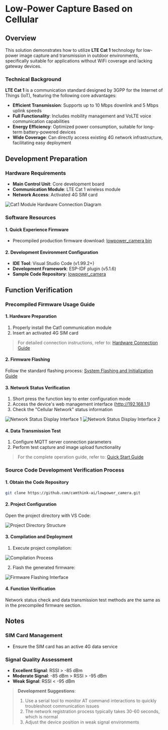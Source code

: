 # Low-Power Capture Based on Cellular

## Overview

This solution demonstrates how to utilize **LTE Cat 1** technology for low-power image capture and transmission in outdoor environments, specifically suitable for applications without WiFi coverage and lacking gateway devices.

### Technical Background

**LTE Cat 1** is a communication standard designed by 3GPP for the Internet of Things (IoT), featuring the following core advantages:

- **Efficient Transmission**: Supports up to 10 Mbps downlink and 5 Mbps uplink speeds
- **Full Functionality**: Includes mobility management and VoLTE voice communication capabilities
- **Energy Efficiency**: Optimized power consumption, suitable for long-term battery-powered devices
- **Wide Coverage**: Can directly access existing 4G network infrastructure, facilitating easy deployment

## Development Preparation

### Hardware Requirements

- **Main Control Unit**: Core development board
- **Communication Module**: LTE Cat 1 wireless module
- **Network Access**: Activated 4G SIM card

![Cat1 Module Hardware Connection Diagram](/img/Overview/NE101/cat1PCBA.png)

### Software Resources

#### 1. Quick Experience Firmware

- Precompiled production firmware download:
  [lowpower_camera bin](https://github.com/camthink-ai/lowpower_camera/tree/main/bin/NE_101_FCC.zip)

#### 2. Development Environment Configuration

- **IDE Tool**: Visual Studio Code (v1.99.2+)
- **Development Framework**: ESP-IDF plugin (v5.1.6)
- **Sample Code Repository**:
  [lowpower_camera](https://github.com/camthink-ai/lowpower_camera.git)

## Function Verification

### Precompiled Firmware Usage Guide

#### 1. Hardware Preparation

1. Properly install the Cat1 communication module
2. Insert an activated 4G SIM card

> For detailed connection instructions, refer to:
> [Hardware Connection Guide](../Hardware%20Guide/Hardware%20Connection)

#### 2. Firmware Flashing

Follow the standard flashing process:
[System Flashing and Initialization Guide](./../Software%20Guide/System%20Flashing%20and%20Initialization)

#### 3. Network Status Verification

1. Short press the function key to enter configuration mode
2. Access the device's web management interface (http://192.168.1.1)
3. Check the "Cellular Network" status information

![Network Status Display Interface 1](/img/NE101_example_cat1_1.png)
![Network Status Display Interface 2](/img/NE101_example_cat1_2.png)

#### 4. Data Transmission Test

1. Configure MQTT server connection parameters
2. Perform test capture and image upload functionality

> For the complete operation guide, refer to:
> [Quick Start Guide](./../Quick%20Start)

### Source Code Development Verification Process

#### 1. Obtain the Code Repository

```bash
git clone https://github.com/camthink-ai/lowpower_camera.git
```

#### 2. Project Configuration

Open the project directory with VS Code:

![Project Directory Structure](/img/NE101_code_dir.png)

#### 3. Compilation and Deployment

1. Execute project compilation:

![Compilation Process](/img/NE101_idf_build.png)

2. Flash the generated firmware:

![Firmware Flashing Interface](/img/NE101_idf_flash.png)

#### 4. Function Verification

Network status check and data transmission test methods are the same as in the precompiled firmware section.

## Notes

### SIM Card Management

- Ensure the SIM card has an active 4G data service

### Signal Quality Assessment

- **Excellent Signal**: RSSI > -85 dBm
- **Moderate Signal**: -85 dBm > RSSI > -95 dBm  
- **Weak Signal**: RSSI < -95 dBm

> **Development Suggestions**:
> 1. Use a serial tool to monitor AT command interactions to quickly troubleshoot communication issues
> 2. The network registration process typically takes 30-60 seconds, which is normal
> 3. Adjust the device position in weak signal environments